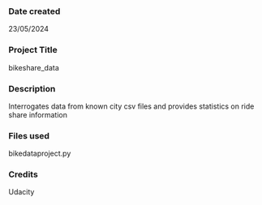 ### Date created
23/05/2024

### Project Title
bikeshare_data

### Description
Interrogates data from known city csv files and provides statistics on ride share information

### Files used
bikedataproject.py

### Credits
Udacity

